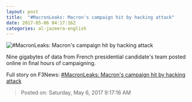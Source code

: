 ```yaml
---
layout: post
title:  "#MacronLeaks: Macron's campaign hit by hacking attack"
date: 2017-05-06 04:17:16Z
categories: al-jazeera-english
---
```


![#MacronLeaks: Macron's campaign hit by hacking attack](http://www.aljazeera.com/mritems/Images/2017/5/5/a0f7ba8b1f894a8db485330b78e08551_18.jpg)

Nine gigabytes of data from French presidential candidate's team posted online in final hours of campaigning.


Full story on F3News: [#MacronLeaks: Macron's campaign hit by hacking attack](http://www.f3nws.com/n/aaKEP)

> Posted on: Saturday, May 6, 2017 9:17:16 AM
